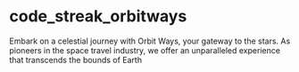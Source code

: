 # code_streak_orbitways
Embark on a celestial journey with Orbit Ways, your gateway to the stars. As pioneers in the space travel industry, we offer an unparalleled experience that transcends the bounds of Earth
